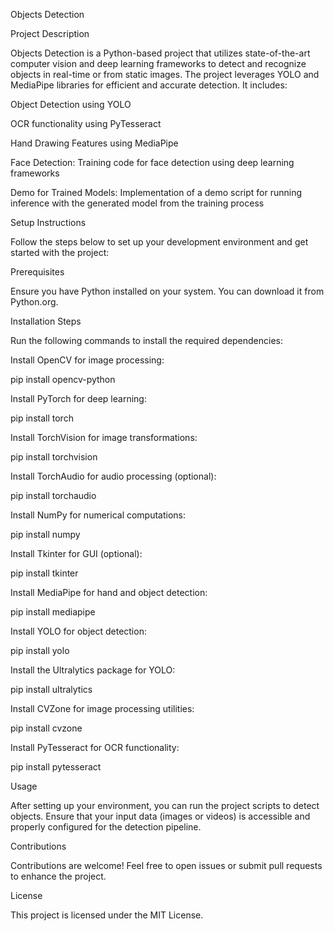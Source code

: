 Objects Detection

Project Description

Objects Detection is a Python-based project that utilizes state-of-the-art computer vision and deep learning frameworks to detect and recognize objects in real-time or from static images. The project leverages YOLO and MediaPipe libraries for efficient and accurate detection. It includes:

Object Detection using YOLO

OCR functionality using PyTesseract

Hand Drawing Features using MediaPipe

Face Detection: Training code for face detection using deep learning frameworks

Demo for Trained Models: Implementation of a demo script for running inference with the generated model from the training process

Setup Instructions

Follow the steps below to set up your development environment and get started with the project:

Prerequisites

Ensure you have Python installed on your system. You can download it from Python.org.

Installation Steps

Run the following commands to install the required dependencies:

Install OpenCV for image processing:

pip install opencv-python

Install PyTorch for deep learning:

pip install torch

Install TorchVision for image transformations:

pip install torchvision

Install TorchAudio for audio processing (optional):

pip install torchaudio

Install NumPy for numerical computations:

pip install numpy

Install Tkinter for GUI (optional):

pip install tkinter

Install MediaPipe for hand and object detection:

pip install mediapipe

Install YOLO for object detection:

pip install yolo

Install the Ultralytics package for YOLO:

pip install ultralytics

Install CVZone for image processing utilities:

pip install cvzone

Install PyTesseract for OCR functionality:

pip install pytesseract

Usage

After setting up your environment, you can run the project scripts to detect objects. Ensure that your input data (images or videos) is accessible and properly configured for the detection pipeline.

Contributions

Contributions are welcome! Feel free to open issues or submit pull requests to enhance the project.

License

This project is licensed under the MIT License.
